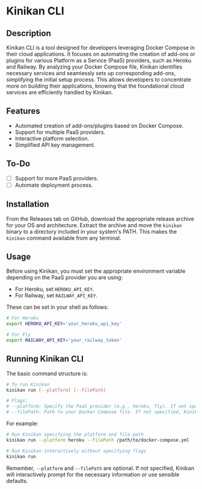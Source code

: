 # Kinikan CLI

## Description

Kinikan CLI is a tool designed for developers leveraging Docker Compose in their cloud applications. It focuses on automating the creation of add-ons or plugins for various Platform as a Service (PaaS) providers, such as Heroku and Railway. By analyzing your Docker Compose file, Kinikan identifies necessary services and seamlessly sets up corresponding add-ons, simplifying the initial setup process. This allows developers to concentrate more on building their applications, knowing that the foundational cloud services are efficiently handled by Kinikan.

## Features

- Automated creation of add-ons/plugins based on Docker Compose.
- Support for multiple PaaS providers.
- Interactive platform selection.
- Simplified API key management.

## To-Do

- [ ] Support for more PaaS providers.
- [ ] Automate deployment process.

## Installation

From the Releases tab on GitHub, download the appropriate release archive for your OS and architecture. Extract the archive and move the `kinikan` binary to a directory included in your system's PATH. This makes the `kinikan` command available from any terminal.

## Usage

Before using Kinikan, you must set the appropriate environment variable depending on the PaaS provider you are using:

- For Heroku, set `HEROKU_API_KEY`.
- For Railway, set `RAILWAY_API_KEY`.

These can be set in your shell as follows:

```bash
# For Heroku
export HEROKU_API_KEY='your_heroku_api_key'

# For Fly
export RAILWAY_API_KEY='your_railway_token'
```

## Running Kinikan CLI

The basic command structure is:

```bash
# To run Kinikan
kinikan run [--platform] [--filePath]

# Flags:
# --platform: Specify the PaaS provider (e.g., heroku, fly). If not specified, Kinikan will prompt you to choose.
# --filePath: Path to your Docker Compose file. If not specified, Kinikan defaults to the Docker Compose file in the root directory.
```

For example:

```bash
# Run Kinikan specifying the platform and file path
kinikan run --platform heroku --filePath /path/to/docker-compose.yml

# Run Kinikan interactively without specifying flags
kinikan run
```

Remember, `--platform` and `--filePath` are optional. If not specified, Kinikan will interactively prompt for the necessary information or use sensible defaults.
